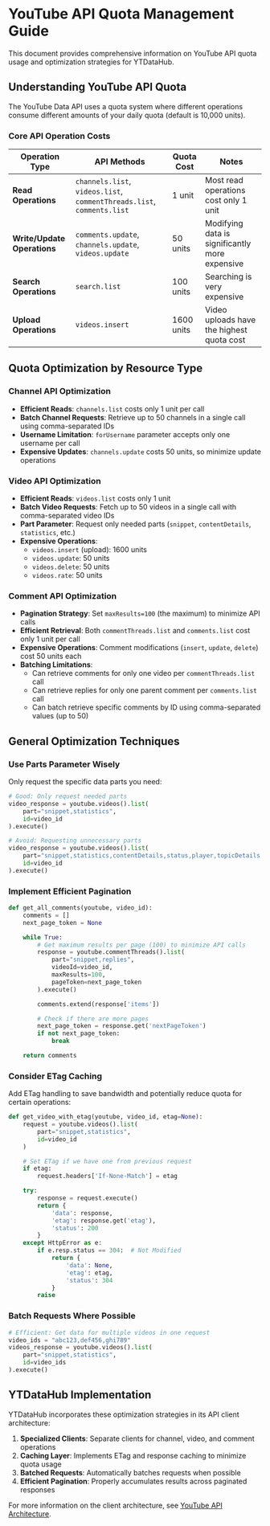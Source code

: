# YouTube API Quota Management Guide

This document provides comprehensive information on YouTube API quota usage and optimization strategies for YTDataHub.

## Understanding YouTube API Quota

The YouTube Data API uses a quota system where different operations consume different amounts of your daily quota (default is 10,000 units).

### Core API Operation Costs

| Operation Type              | API Methods                                                            | Quota Cost | Notes                                          |
| --------------------------- | ---------------------------------------------------------------------- | ---------- | ---------------------------------------------- |
| **Read Operations**         | `channels.list`, `videos.list`, `commentThreads.list`, `comments.list` | 1 unit     | Most read operations cost only 1 unit          |
| **Write/Update Operations** | `comments.update`, `channels.update`, `videos.update`                  | 50 units   | Modifying data is significantly more expensive |
| **Search Operations**       | `search.list`                                                          | 100 units  | Searching is very expensive                    |
| **Upload Operations**       | `videos.insert`                                                        | 1600 units | Video uploads have the highest quota cost      |

## Quota Optimization by Resource Type

### Channel API Optimization

- **Efficient Reads**: `channels.list` costs only 1 unit per call
- **Batch Channel Requests**: Retrieve up to 50 channels in a single call using comma-separated IDs
- **Username Limitation**: `forUsername` parameter accepts only one username per call
- **Expensive Updates**: `channels.update` costs 50 units, so minimize update operations

### Video API Optimization

- **Efficient Reads**: `videos.list` costs only 1 unit
- **Batch Video Requests**: Fetch up to 50 videos in a single call with comma-separated video IDs
- **Part Parameter**: Request only needed parts (`snippet`, `contentDetails`, `statistics`, etc.)
- **Expensive Operations**:
  - `videos.insert` (upload): 1600 units
  - `videos.update`: 50 units
  - `videos.delete`: 50 units
  - `videos.rate`: 50 units

### Comment API Optimization

- **Pagination Strategy**: Set `maxResults=100` (the maximum) to minimize API calls
- **Efficient Retrieval**: Both `commentThreads.list` and `comments.list` cost only 1 unit per call
- **Expensive Operations**: Comment modifications (`insert`, `update`, `delete`) cost 50 units each
- **Batching Limitations**:
  - Can retrieve comments for only one video per `commentThreads.list` call
  - Can retrieve replies for only one parent comment per `comments.list` call
  - Can batch retrieve specific comments by ID using comma-separated values (up to 50)

## General Optimization Techniques

### Use Parts Parameter Wisely

Only request the specific data parts you need:

```python
# Good: Only request needed parts
video_response = youtube.videos().list(
    part="snippet,statistics",
    id=video_id
).execute()

# Avoid: Requesting unnecessary parts
video_response = youtube.videos().list(
    part="snippet,statistics,contentDetails,status,player,topicDetails,recordingDetails",
    id=video_id
).execute()
```

### Implement Efficient Pagination

```python
def get_all_comments(youtube, video_id):
    comments = []
    next_page_token = None

    while True:
        # Get maximum results per page (100) to minimize API calls
        response = youtube.commentThreads().list(
            part="snippet,replies",
            videoId=video_id,
            maxResults=100,
            pageToken=next_page_token
        ).execute()

        comments.extend(response['items'])

        # Check if there are more pages
        next_page_token = response.get('nextPageToken')
        if not next_page_token:
            break

    return comments
```

### Consider ETag Caching

Add ETag handling to save bandwidth and potentially reduce quota for certain operations:

```python
def get_video_with_etag(youtube, video_id, etag=None):
    request = youtube.videos().list(
        part="snippet,statistics",
        id=video_id
    )

    # Set ETag if we have one from previous request
    if etag:
        request.headers['If-None-Match'] = etag

    try:
        response = request.execute()
        return {
            'data': response,
            'etag': response.get('etag'),
            'status': 200
        }
    except HttpError as e:
        if e.resp.status == 304:  # Not Modified
            return {
                'data': None,
                'etag': etag,
                'status': 304
            }
        raise
```

### Batch Requests Where Possible

```python
# Efficient: Get data for multiple videos in one request
video_ids = "abc123,def456,ghi789"
videos_response = youtube.videos().list(
    part="snippet,statistics",
    id=video_ids
).execute()
```

## YTDataHub Implementation

YTDataHub incorporates these optimization strategies in its API client architecture:

1. **Specialized Clients**: Separate clients for channel, video, and comment operations
2. **Caching Layer**: Implements ETag and response caching to minimize quota usage
3. **Batched Requests**: Automatically batches requests when possible
4. **Efficient Pagination**: Properly accumulates results across paginated responses

For more information on the client architecture, see [YouTube API Architecture](youtube-api-architecture.md).
